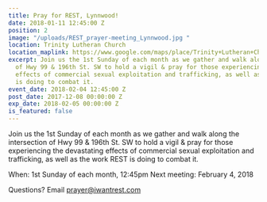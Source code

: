 ```yaml
---
title: Pray for REST, Lynnwood!
date: 2018-01-11 12:45:00 Z
position: 2
image: "/uploads/REST_prayer-meeting_Lynnwood.jpg "
location: Trinity Lutheran Church
location_maplink: https://www.google.com/maps/place/Trinity+Lutheran+Church/@47.8214856,-122.3201787,17z/data=!3m1!4b1!4m5!3m4!1s0x54900531491393a1:0x7386201b23a64eb1!8m2!3d47.821482!4d-122.31799
excerpt: Join us the 1st Sunday of each month as we gather and walk along the intersection
  of Hwy 99 & 196th St. SW to hold a vigil & pray for those experiencing the devastating
  effects of commercial sexual exploitation and trafficking, as well as the work REST
  is doing to combat it.
event_date: 2018-02-04 12:45:00 Z
post_date: 2017-12-08 00:00:00 Z
exp_date: 2018-02-05 00:00:00 Z
is_featured: false
---
```


Join us the 1st Sunday of each month as we gather and walk along the intersection of Hwy 99 & 196th St. SW to hold a vigil & pray for those experiencing the devastating effects of commercial sexual exploitation and trafficking, as well as the work REST is doing to combat it.

When: 1st Sunday of each month, 12:45pm
Next meeting: February 4, 2018

Questions? Email [prayer@iwantrest.com](mailto:prayer@iwantrest.com)